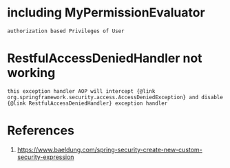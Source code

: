 # including MyPermissionEvaluator 

    authorization based Privileges of User

# RestfulAccessDeniedHandler not working

    this exception handler AOP will intercept {@link org.springframework.security.access.AccessDeniedException} and disable {@link RestfulAccessDeniedHandler} exception handler

# References

1. https://www.baeldung.com/spring-security-create-new-custom-security-expression